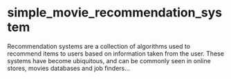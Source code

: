 # simple_movie_recommendation_system
Recommendation systems are a collection of algorithms used to recommend items to users based on information taken from the user. These systems have become ubiquitous, and can be commonly seen in online stores, movies databases and job finders...
